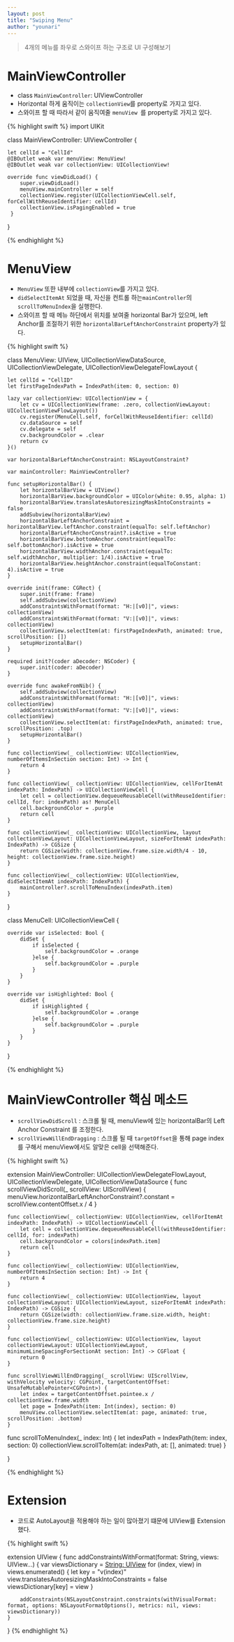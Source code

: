 ```yaml
---
layout: post
title: "Swiping Menu"
author: "younari"
---
```


> 4개의 메뉴를 좌우로 스와이프 하는 구조로 UI 구성해보기

# MainViewController
- class `MainViewController`: UIViewController 
- Horizontal 하게 움직이는 `collectionView`를 property로 가지고 있다. 
- 스와이프 할 때 따라서 같이 움직여줄 `menuView `를 property로 가지고 있다.


{% highlight swift %}
import UIKit

class MainViewController: UIViewController {

    let cellId = "CellId"    
    @IBOutlet weak var menuView: MenuView!
    @IBOutlet weak var collectionView: UICollectionView!
    
    override func viewDidLoad() {
        super.viewDidLoad()
        menuView.mainController = self
        collectionView.register(UICollectionViewCell.self, forCellWithReuseIdentifier: cellId)
        collectionView.isPagingEnabled = true
     }
  
}

{% endhighlight %}

# MenuView
- `MenuView` 또한 내부에 `collectionView`를 가지고 있다.
- `didSelectItemAt` 되었을 때, 자신을 컨트롤 하는`mainController`의 `scrollToMenuIndex`을 실행한다.
- 스와이프 할 때 메뉴 하단에서 위치를 보여줄 horizontal Bar가 있으며, left Anchor를 조절하기 위한 `horizontalBarLeftAnchorConstraint` property가 있다.

{% highlight swift %}

class MenuView: UIView, UICollectionViewDataSource, UICollectionViewDelegate, UICollectionViewDelegateFlowLayout {
    
    let cellId = "CellID"
    let firstPageIndexPath = IndexPath(item: 0, section: 0)
   
    lazy var collectionView: UICollectionView = {
        let cv = UICollectionView(frame: .zero, collectionViewLayout: UICollectionViewFlowLayout())
        cv.register(MenuCell.self, forCellWithReuseIdentifier: cellId)
        cv.dataSource = self
        cv.delegate = self
        cv.backgroundColor = .clear
        return cv
    }()
    
    var horizontalBarLeftAnchorConstraint: NSLayoutConstraint?
    
    var mainController: MainViewController?
  
    func setupHorizontalBar() {
        let horizontalBarView = UIView()
        horizontalBarView.backgroundColor = UIColor(white: 0.95, alpha: 1)
        horizontalBarView.translatesAutoresizingMaskIntoConstraints = false
        addSubview(horizontalBarView)
        horizontalBarLeftAnchorConstraint = horizontalBarView.leftAnchor.constraint(equalTo: self.leftAnchor)
        horizontalBarLeftAnchorConstraint?.isActive = true
        horizontalBarView.bottomAnchor.constraint(equalTo: self.bottomAnchor).isActive = true
        horizontalBarView.widthAnchor.constraint(equalTo: self.widthAnchor, multiplier: 1/4).isActive = true
        horizontalBarView.heightAnchor.constraint(equalToConstant: 4).isActive = true
    }
    
    override init(frame: CGRect) {
        super.init(frame: frame)
        self.addSubview(collectionView)
        addConstraintsWithFormat(format: "H:|[v0]|", views: collectionView)
        addConstraintsWithFormat(format: "V:|[v0]|", views: collectionView)
        collectionView.selectItem(at: firstPageIndexPath, animated: true, scrollPosition: [])
        setupHorizontalBar()
    }
    
    required init?(coder aDecoder: NSCoder) {
        super.init(coder: aDecoder)
    }
    
    override func awakeFromNib() {
        self.addSubview(collectionView)
        addConstraintsWithFormat(format: "H:|[v0]|", views: collectionView)
        addConstraintsWithFormat(format: "V:|[v0]|", views: collectionView)
        collectionView.selectItem(at: firstPageIndexPath, animated: true, scrollPosition: .top)
        setupHorizontalBar()
    }
    
    func collectionView(_ collectionView: UICollectionView, numberOfItemsInSection section: Int) -> Int {
        return 4
    }
    
    func collectionView(_ collectionView: UICollectionView, cellForItemAt indexPath: IndexPath) -> UICollectionViewCell {
        let cell = collectionView.dequeueReusableCell(withReuseIdentifier: cellId, for: indexPath) as! MenuCell
        cell.backgroundColor = .purple
        return cell
    }
    
    func collectionView(_ collectionView: UICollectionView, layout collectionViewLayout: UICollectionViewLayout, sizeForItemAt indexPath: IndexPath) -> CGSize {
        return CGSize(width: collectionView.frame.size.width/4 - 10, height: collectionView.frame.size.height)
    }
    
    func collectionView(_ collectionView: UICollectionView, didSelectItemAt indexPath: IndexPath) {
        mainController?.scrollToMenuIndex(indexPath.item)
    }
    
}

class MenuCell: UICollectionViewCell {
    
    override var isSelected: Bool {
        didSet {
            if isSelected {
                self.backgroundColor = .orange
            }else {
                self.backgroundColor = .purple
            }
        }
    }
    
    override var isHighlighted: Bool {
        didSet {
            if isHighlighted {
                self.backgroundColor = .orange
            }else {
                self.backgroundColor = .purple
            }
        }
    }
    
}

{% endhighlight %}


# MainViewController 핵심 메소드
- `scrollViewDidScroll` : 스크롤 될 때, menuView에 있는 horizontalBar의 Left Anchor Constraint 를 조정한다.
- `scrollViewWillEndDragging` : 스크롤 될 때 `targetOffset`을 통해 page index를 구해서 menuView에서도 알맞은 cell을 선택해준다.


{% highlight swift %}

extension MainViewController: UICollectionViewDelegateFlowLayout, UICollectionViewDelegate, UICollectionViewDataSource {
    func scrollViewDidScroll(_ scrollView: UIScrollView) {
        menuView.horizontalBarLeftAnchorConstraint?.constant = scrollView.contentOffset.x / 4
    }
    
    func collectionView(_ collectionView: UICollectionView, cellForItemAt indexPath: IndexPath) -> UICollectionViewCell {
        let cell = collectionView.dequeueReusableCell(withReuseIdentifier: cellId, for: indexPath)
        cell.backgroundColor = colors[indexPath.item]
        return cell
    }
    
    func collectionView(_ collectionView: UICollectionView, numberOfItemsInSection section: Int) -> Int {
        return 4
    }
    
    func collectionView(_ collectionView: UICollectionView, layout collectionViewLayout: UICollectionViewLayout, sizeForItemAt indexPath: IndexPath) -> CGSize {
        return CGSize(width: collectionView.frame.size.width, height: collectionView.frame.size.height)
    }
    
    func collectionView(_ collectionView: UICollectionView, layout collectionViewLayout: UICollectionViewLayout, minimumLineSpacingForSectionAt section: Int) -> CGFloat {
        return 0
    }
    
    func scrollViewWillEndDragging(_ scrollView: UIScrollView, withVelocity velocity: CGPoint, targetContentOffset: UnsafeMutablePointer<CGPoint>) {
        let index = targetContentOffset.pointee.x / collectionView.frame.width
        let page = IndexPath(item: Int(index), section: 0)
        menuView.collectionView.selectItem(at: page, animated: true, scrollPosition: .bottom)
    }
    
func scrollToMenuIndex(_ index: Int) {
		let indexPath = IndexPath(item: index, section: 0)
    	collectionView.scrollToItem(at: indexPath, at: [], animated: true)
	}
    
}


{% endhighlight %}


# Extension
- 코드로 AutoLayout을 적용해야 하는 일이 많아졌기 떄문에 UIView를 Extension 했다.

{% highlight swift %}

extension UIView {
    func addConstraintsWithFormat(format: String, views: UIView...) {
        var viewsDictionary = [String: UIView]()
        for (index, view) in views.enumerated() {
            let key = "v\(index)"
            view.translatesAutoresizingMaskIntoConstraints = false
            viewsDictionary[key] = view
        }
        
        addConstraints(NSLayoutConstraint.constraints(withVisualFormat: format, options: NSLayoutFormatOptions(), metrics: nil, views: viewsDictionary))
    }
}
{% endhighlight %}